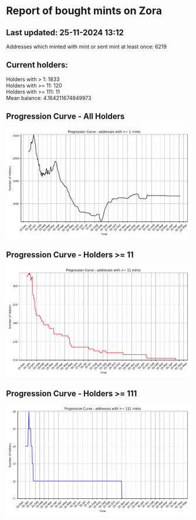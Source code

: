 # Report of bought mints on Zora
## Last updated: 25-11-2024 13:12
Addresses which minted with mint or sent mint at least once: 6219

## Current holders:
Holders with > 1: 1833  
Holders with >= 11: 120  
Holders with >= 111: 11  
Mean balance: 4.164211674849973  

## Progression Curve - All Holders
![addresses with >= 1 mint](progression_curve_all.png)
## Progression Curve - Holders >= 11
![addresses with >= 11 mints](progression_curve_gt_11.png)
## Progression Curve - Holders >= 111
![addresses with >= 111 mints](progression_curve_gt_111.png)

